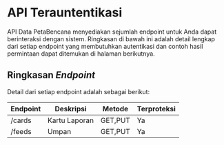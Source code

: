# API Terauntentikasi

API Data PetaBencana menyediakan sejumlah endpoint untuk Anda dapat berinteraksi dengan sistem. Ringkasan di bawah ini adalah detail lengkap dari setiap endpoint yang membutuhkan autentikasi dan contoh hasil permintaan dapat ditemukan di halaman berikutnya.

## Ringkasan _Endpoint_

Detail dari setiap endpoint adalah sebagai berikut:

| Endpoint | Deskripsi     | Metode  | Terproteksi |
| -------- | ------------- | ------- | ----------- |
| /cards   | Kartu Laporan | GET,PUT | Ya          |
| /feeds   | Umpan         | GET,PUT | Ya          |
